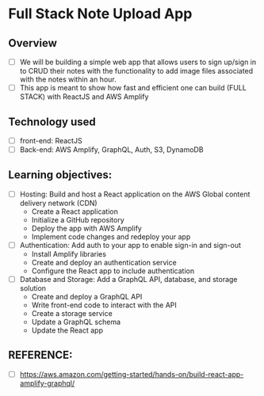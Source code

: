 # Full Stack Note Upload App

## Overview
- [ ] We will be building a simple web app that allows users to sign up/sign in to CRUD their notes with the functionality to add image files associated with the notes within an hour.
- [ ] This app is meant to show how fast and efficient one can build (FULL STACK) with ReactJS and AWS Amplify

## Technology used
- [ ] front-end: ReactJS
- [ ] Back-end: AWS Amplify, GraphQL, Auth, S3, DynamoDB

## Learning objectives:
- [ ] Hosting: Build and host a React application on the AWS Global content delivery network (CDN)
  * Create a React application
  * Initialize a GitHub repository
  * Deploy the app with AWS Amplify
  * Implement code changes and redeploy your app
- [ ] Authentication: Add auth to your app to enable sign-in and sign-out
  * Install Amplify libraries
  * Create and deploy an authentication service
  * Configure the React app to include authentication
- [ ] Database and Storage: Add a GraphQL API, database, and storage solution
  * Create and deploy a GraphQL API
  * Write front-end code to interact with the API
  * Create a storage service
  * Update a GraphQL schema
  * Update the React app

## REFERENCE:
- [ ] https://aws.amazon.com/getting-started/hands-on/build-react-app-amplify-graphql/


